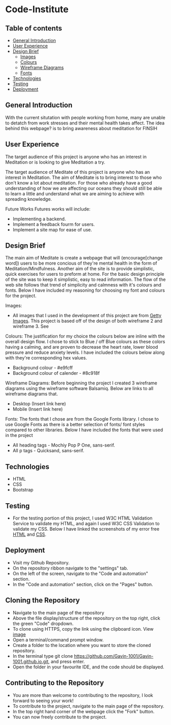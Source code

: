 # Code-Institute
## Table of contents
* [General Introduction](#general-introduction)
* [User Experience](#user-experience)
* [Design Brief](#design-brief)
	* [Images](#Images)
	* [Colours](#Colours)
	* [Wireframe Diagrams](#wireframes-diagrams)
	* [Fonts](#font)
* [Technologies](#technologies)
* [Testing](#testing)
* [Deployment](#deployment)

## General Introduction
With the current situtation with people working from home, many are unable to detatch from work stresses and their mental health takes affect. The idea behind this webpage? is to bring awareness about meditation for FINSIH

## User Experience
The target audience of this project is anyone who has an interest in Meditation or is looking to give Meditation a try. 

The target audience of Meditate of this project is anyone who has an interest in Meditation. The aim of Meditate is to bring interest to those who don't know a lot about meditation. For those who already have a good understanding of how we are affecting our oceans they should still be able to learn a little and understand what we are aiming to achieve with spreading knowledge.

Future Works
Futures works will include:
* Implementing a backend.
* Implement a feedback fourm for users.
* Implement a site map for ease of use.

## Design Brief
The main aim of Meditate is create a webpage that will (encourage[change word]) users to be more concious of they're mental health in the form of Meditation/Mindfulness. Another aim of the site is to provide simplistic, quick exercises for users to preform at home. For the basic design principle of the site was to keep it simplistic, easy to read information. The flow of the web site follows that trend of simplicity and calmness with it's colours and fonts. Below I have included my reasoning for choosing my font and colours for the project. 

Images: 
* All images that I used in the development of this project are from [Getty Images](https://www.gettyimages.ie/). This project is based off of the design of both wireframe 2 and wireframe 3. See


Colours:
The justification for my choice the colours below are inline with the overall design flow. I chose to stick to Blue / off Blue colours as these colors having a calming, and are proven to decrease the heart rate, lower blood pressure and reduce anxiety levels. I have included the colours below along with they're corresponding hex values.
* Background colour - #e9fcff
* Background colour of calender - #8c918f


Wireframe Diagrams:
Before beginning the project I created 3 wireframe diagrams using the wireframe software Balsamiq. Below are links to all wireframe diagrams that. 
* Desktop (Insert link here)
* Mobile (Insert link here)

Fonts:
The fonts that I chose are from the Google Fonts library. I chose to use Google Fonts as there is a better selection of fonts/ font styles compared to other libraries. Below I have included the fonts that were used in the project

* All heading tags - Mochiy Pop P One, sans-serif.
* All p tags - Quicksand, sans-serif.

	
## Technologies
* HTML
* CSS
* Bootstrap
<!--	
## Setup
To run this project, install it locally using npm:

```
$ cd ../lorem
$ npm install
$ npm start
```
Save for future documentation
-->

## Testing
* For the testing portion of this project, I used W3C HTML Validation Service to validate my HTML, and again I used W3C CSS Validation to validate my CSS. Below I have linked the screenshots of my error free [HTML](https://github.com/Gavin-1001/Gavin-1001.github.io/blob/main/assets/images/test_screenshots/HTML_Validation.png) and [CSS](https://github.com/Gavin-1001/Gavin-1001.github.io/blob/main/assets/images/test_screenshots/CSS_Validation.png). 

## Deployment
* Visit my Github Repository.
* On the repository ribbon navigate to the "settings" tab.
* On the left of the screen, navigate to the "Code and automation" section.
* In the "Code and automation" section, click on the "Pages" button.

## Cloning the Repository
* Navigate to the main page of the repository 
* Above the file display/structure of the repository on the top right, click the green "Code" dropdown.
* To clone using HTTPS, copy the link using the clipboard icon. View [image](https://github.com/Gavin-1001/Gavin-1001.github.io/blob/main/assets/images/github_images/cloning-repo.PNG)
* Open a terminal/command prompt window.
* Create a folder to the location where you want to store the cloned repository. 
* In the terminal type git clone https://github.com/Gavin-1001/Gavin-1001.github.io.git, and press enter.
* Open the folder in your favourite IDE, and the code should be displayed. 

## Contributing to the Repository 
* You are more than welcome to contributing to the repository, I look forward to seeing your work!
* To contribute to the project, navigate to the main page of the repository.
* In the top right hand corner of the webpage click the "Fork" button.
* You can now freely contribute to the project.
